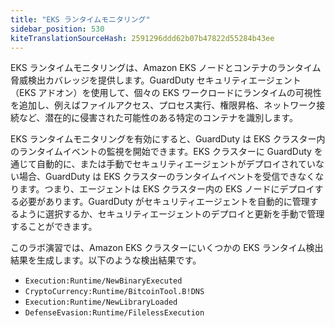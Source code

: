 ```yaml
---
title: "EKS ランタイムモニタリング"
sidebar_position: 530
kiteTranslationSourceHash: 2591296ddd62b07b47822d55284b43ee
---
```


EKS ランタイムモニタリングは、Amazon EKS ノードとコンテナのランタイム脅威検出カバレッジを提供します。GuardDuty セキュリティエージェント（EKS アドオン）を使用して、個々の EKS ワークロードにランタイムの可視性を追加し、例えばファイルアクセス、プロセス実行、権限昇格、ネットワーク接続など、潜在的に侵害された可能性のある特定のコンテナを識別します。

EKS ランタイムモニタリングを有効にすると、GuardDuty は EKS クラスター内のランタイムイベントの監視を開始できます。EKS クラスターに GuardDuty を通じて自動的に、または手動でセキュリティエージェントがデプロイされていない場合、GuardDuty は EKS クラスターのランタイムイベントを受信できなくなります。つまり、エージェントは EKS クラスター内の EKS ノードにデプロイする必要があります。GuardDuty がセキュリティエージェントを自動的に管理するように選択するか、セキュリティエージェントのデプロイと更新を手動で管理することができます。

このラボ演習では、Amazon EKS クラスターにいくつかの EKS ランタイム検出結果を生成します。以下のような検出結果です。

- `Execution:Runtime/NewBinaryExecuted`
- `CryptoCurrency:Runtime/BitcoinTool.B!DNS`
- `Execution:Runtime/NewLibraryLoaded`
- `DefenseEvasion:Runtime/FilelessExecution`

